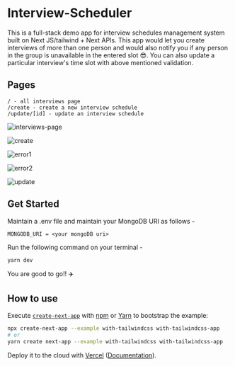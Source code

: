 # Interview-Scheduler
This is a full-stack demo app for interview schedules management system built on Next JS/tailwind + Next APIs. This app would let you create interviews of more than one person and would also notify you if any person in the group is unavailable in the entered slot 😎.
You can also update a particular interview's time slot with above mentioned validation. 

## Pages

```
/ - all interviews page
/create - create a new interview schedule
/update/[id] - update an interview schedule
```

![interviews-page](https://user-images.githubusercontent.com/57484457/146258210-6e583ff3-c098-4934-a7bc-41dee6d201a5.png)

![create](https://user-images.githubusercontent.com/57484457/146258222-f6a1f915-6f1b-4946-8f16-cec4dfb583e5.png) 

![error1](https://user-images.githubusercontent.com/57484457/146333112-babcd52c-97e8-46a8-8064-75ad384c80ac.png)

![error2](https://user-images.githubusercontent.com/57484457/146333118-c0492cbc-96c7-42d4-8a79-01896c8c21e7.png)

![update](https://user-images.githubusercontent.com/57484457/146258235-a162672e-fd89-43eb-ae65-b912eff55568.png)


## Get Started
Maintain a .env file and maintain your MongoDB URI as follows - 

```
MONGODB_URI = <your mongoDB uri>
```

Run the following command on your terminal -

```
yarn dev
```

You are good to go!! ✈️

## How to use

Execute [`create-next-app`](https://github.com/vercel/next.js/tree/canary/packages/create-next-app) with [npm](https://docs.npmjs.com/cli/init) or [Yarn](https://yarnpkg.com/lang/en/docs/cli/create/) to bootstrap the example:

```bash
npx create-next-app --example with-tailwindcss with-tailwindcss-app
# or
yarn create next-app --example with-tailwindcss with-tailwindcss-app
```

Deploy it to the cloud with [Vercel](https://vercel.com/new?utm_source=github&utm_medium=readme&utm_campaign=next-example) ([Documentation](https://nextjs.org/docs/deployment)).